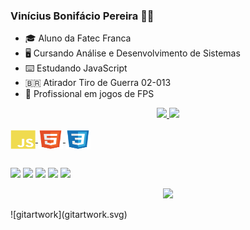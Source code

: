 ### Vinícius Bonifácio Pereira 👨‍💻

- 🎓 Aluno da Fatec Franca
- 🖥️ Cursando Análise e Desenvolvimento de Sistemas
- ⌨️ Estudando JavaScript
- 🇧🇷 Atirador Tiro de Guerra 02-013
- 👾 Profissional em jogos de FPS

<div align="center">
  <a href="https://github.com/mrbonifacio">
  <img height="180em" src="https://github-readme-stats.vercel.app/api?username=mrbonifacio&show_icons=true&theme=darkblue&include_all_commits=true&count_private=true"/>
  <img height="180em" src="https://github-readme-stats.vercel.app/api/top-langs/?username=mrbonifacio&layout=compact&langs_count=7&theme=darkblue"/>
</div>
  <div style="display: inline_block"><br>
  <img align="center" alt="Js" height="30" width="40" src="https://raw.githubusercontent.com/devicons/devicon/master/icons/javascript/javascript-plain.svg">
  <img align="center" alt="HTML" height="30" width="40" src="https://raw.githubusercontent.com/devicons/devicon/master/icons/html5/html5-original.svg">
  <img align="center" alt="CSS" height="30" width="40" src="https://raw.githubusercontent.com/devicons/devicon/master/icons/css3/css3-original.svg">
  
</div>
  
  ##
 
  <div> 
  <a href="https://www.youtube.com/channel/UCeQndzMEPj7bttO14DEaIbg" target="_blank"><img src="https://img.shields.io/badge/YouTube-FF0000?style=for-the-badge&logo=youtube&logoColor=white" target="_blank"></a>
  <a href="https://www.instagram.com/vibonifacio_/" target="_blank"><img src="https://img.shields.io/badge/-Instagram-%23E4405F?style=for-the-badge&logo=instagram&logoColor=white" target="_blank"></a>
 	<a href="https://www.twitch.tv/mrdetonabr" target="_blank"><img src="https://img.shields.io/badge/Twitch-9146FF?style=for-the-badge&logo=twitch&logoColor=white" target="_blank"></a>
 <a href="https://discord.gg/DmftbyZ" target="_blank"><img src="https://img.shields.io/badge/Discord-7289DA?style=for-the-badge&logo=discord&logoColor=white" target="_blank"></a> 
  <a href = "mailto:mrbonifacio@gmail.com"><img src="https://img.shields.io/badge/-Gmail-%23333?style=for-the-badge&logo=gmail&logoColor=white" target="_blank"></a>
      
    
   
  </div>
 <p align="center">   <img alingn="center" src="https://profile-counter.glitch.me/mrbonifacio/count.svg" /></p>
  ![gitartwork](gitartwork.svg)
  
